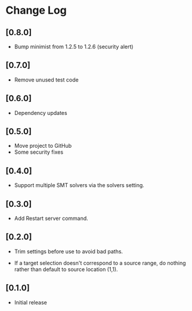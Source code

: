 # Change Log

## [0.8.0]

- Bump minimist from 1.2.5 to 1.2.6 (security alert)

## [0.7.0]

- Remove unused test code

## [0.6.0]

- Dependency updates

## [0.5.0]

- Move project to GitHub
- Some security fixes

## [0.4.0]

- Support multiple SMT solvers via the solvers setting.

## [0.3.0]

- Add Restart server command.

## [0.2.0]

- Trim settings before use to avoid bad paths.

- If a target selection doesn't correspond to a source range, do nothing rather than default to source location (1,1).

## [0.1.0]

- Initial release
